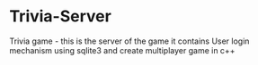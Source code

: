 # Trivia-Server
Trivia game - this is the server of the game it contains User login mechanism using sqlite3 and create multiplayer game in c++
